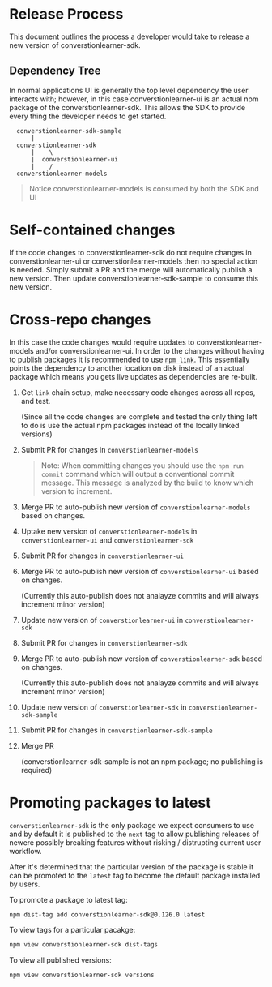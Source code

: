 # Release Process

This document outlines the process a developer would take to release a new version of converstionlearner-sdk.

## Dependency Tree

In normal applications UI is generally the top level dependency the user interacts with; however, in this case converstionlearner-ui is an actual npm package of the converstionlearner-sdk.  This allows the SDK to provide every thing the developer needs to get started.

```
  converstionlearner-sdk-sample
      |
  converstionlearner-sdk
      |    \
      |  converstionlearner-ui
      |    /
  converstionlearner-models
```

> Notice converstionlearner-models is consumed by both the SDK and UI

# Self-contained changes
If the code changes to converstionlearner-sdk do not require changes in converstionlearner-ui or converstionlearner-models then no special action is needed. Simply submit a PR and the merge will automatically publish a new version. Then update converstionlearner-sdk-sample to consume this new version.

# Cross-repo changes
In this case the code changes would require updates to converstionlearner-models and/or converstionlearner-ui.
In order to the changes without having to publish packages it is recommended to use [`npm link`](https://docs.npmjs.com/cli/link). This essentially points the dependency to another location on disk instead of an actual package which means you gets live updates as dependencies are re-built.

1. Get `link` chain setup, make necessary code changes across all repos, and test.

    (Since all the code changes are complete and tested the only thing left to do is use the actual npm packages instead of the locally linked versions)

2. Submit PR for changes in `converstionlearner-models`
  
    > Note: When committing changes you should use the `npm run commit` command which will output a conventional commit message. This message is analyzed by the build to know which version to increment.

3. Merge PR to auto-publish new version of `converstionlearner-models` based on changes.

4. Uptake new version of `converstionlearner-models` in `converstionlearner-ui` and `converstionlearner-sdk`

5. Submit PR for changes in `converstionlearner-ui`

6. Merge PR to auto-publish new version of `converstionlearner-ui` based on changes.

   (Currently this auto-publish does not analayze commits and will always increment minor version)

7. Update new version of `converstionlearner-ui` in `converstionlearner-sdk`

8. Submit PR for changes in `converstionlearner-sdk`

9. Merge PR to auto-publish new version of `converstionlearner-sdk` based on changes.
  
   (Currently this auto-publish does not analayze commits and will always increment minor version)

10. Update new version of `converstionlearner-sdk` in `converstionlearner-sdk-sample`

11. Submit PR for changes in `converstionlearner-sdk-sample`

12. Merge PR 

    (converstionlearner-sdk-sample is not an npm package; no publishing is required)

# Promoting packages to latest

`converstionlearner-sdk` is the only package we expect consumers to use and by default it is published to the `next` tag to allow publishing releases of newere possibly breaking features without risking / distrupting current user workflow.

After it's determined that the particular version of the package is stable it can be promoted to the `latest` tag to become the default package installed by users.

To promote a package to latest tag:
```bash
npm dist-tag add converstionlearner-sdk@0.126.0 latest
```

To view tags for a particular pacakge:
```bash
npm view converstionlearner-sdk dist-tags
```

To view all published versions:
```bash
npm view converstionlearner-sdk versions
```



